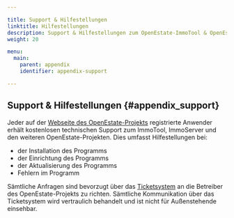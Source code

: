 ```yaml
---

title: Support & Hilfestellungen
linktitle: Hilfestellungen
description: Support & Hilfestellungen zum OpenEstate-ImmoTool & OpenEstate-ImmoServer…
weight: 20

menu:
  main:
    parent: appendix
    identifier: appendix-support

---
```


## Support & Hilfestellungen {#appendix_support}

Jeder auf der [Webseite des OpenEstate-Projekts](https://openestate.org/) registrierte Anwender erhält kostenlosen technischen Support zum ImmoTool, ImmoServer und den weiteren OpenEstate-Projekten. Dies umfasst Hilfestellungen bei:

-   der Installation des Programms
-   der Einrichtung des Programms
-   der Aktualisierung des Programms
-   Fehlern im Programm

Sämtliche Anfragen sind bevorzugt über das [Ticketsystem](https://openestate.org/support/tickets) an die Betreiber des OpenEstate-Projekts zu richten. Sämtliche Kommunikation über das Ticketsystem wird vertraulich behandelt und ist nicht für Außenstehende einsehbar.
